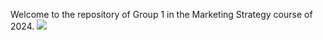 Welcome to the repository of Group 1 in the Marketing Strategy course of 2024.
![](https://i.pinimg.com/originals/6a/c1/fa/6ac1faaa1fa28a7a185f3dfda353b5d5.gif)
